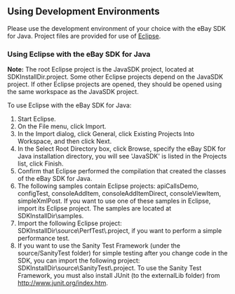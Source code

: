 Using Development Environments
------------------------------

Please use the development environment of your choice with the eBay SDK for Java. Project files are provided for use of [Eclipse](http://www.eclipse.org/).

### Using Eclipse with the eBay SDK for Java

**Note:** The root Eclipse project is the JavaSDK project, located at SDKInstallDir\.project. Some other Eclipse projects depend on the JavaSDK project. If other Eclipse projects are opened, they should be opened using the same workspace as the JavaSDK project.

To use Eclipse with the eBay SDK for Java:

1.  Start Eclipse.
2.  On the File menu, click Import.
3.  In the Import dialog, click General, click Existing Projects Into Workspace, and then click Next.
4.  In the Select Root Directory box, click Browse, specify the eBay SDK for Java installation directory, you will see 'JavaSDK' is listed in the Projects list, click Finish.
5.  Confirm that Eclipse performed the compilation that created the classes of the eBay SDK for Java.
6.  The following samples contain Eclipse projects: apiCallsDemo, configTest, consoleAddItem, consoleAddItemDirect, consoleViewItem, simpleXmlPost. If you want to use one of these samples in Eclipse, import its Eclipse project. The samples are located at SDKInstallDir\\samples.
7.  Import the following Eclipse project: SDKInstallDir\\source\\PerfTest\\.project, if you want to perform a simple performance test.
8.  If you want to use the Sanity Test Framework (under the source/SanityTest folder) for simple testing after you change code in the SDK, you can import the following project: SDKInstallDir\\source\\SanityTest\\.project. To use the Sanity Test Framework, you must also install JUnit (to the externalLib folder) from http://www.junit.org/index.htm.